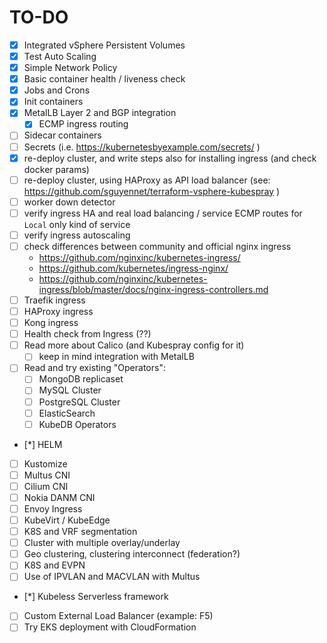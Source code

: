 # TO-DO

* [x] Integrated vSphere Persistent Volumes
* [x] Test Auto Scaling
* [x] Simple Network Policy
* [x] Basic container health / liveness check
* [x] Jobs and Crons
* [x] Init containers
* [x] MetalLB Layer 2 and BGP integration
    * [x] ECMP ingress routing
* [ ] Sidecar containers
* [ ] Secrets (i.e. https://kubernetesbyexample.com/secrets/ )
* [x] re-deploy cluster, and write steps also for installing ingress (and check docker params)
* [ ] re-deploy cluster, using HAProxy as API load balancer (see: https://github.com/sguyennet/terraform-vsphere-kubespray )
* [ ] worker down detector
* [ ] verify ingress HA and real load balancing / service ECMP routes for `Local` only kind of service
* [ ] verify ingress autoscaling
* [ ] check differences between community and official nginx ingress
    * https://github.com/nginxinc/kubernetes-ingress/
    * https://github.com/kubernetes/ingress-nginx/
    * https://github.com/nginxinc/kubernetes-ingress/blob/master/docs/nginx-ingress-controllers.md
* [ ] Traefik ingress
* [ ] HAProxy ingress
* [ ] Kong ingress
* [ ] Health check from Ingress (??)
* [ ] Read more about Calico (and Kubespray config for it)
    * [ ] keep in mind integration with MetalLB
* [ ] Read and try existing "Operators":
    * [ ] MongoDB replicaset
    * [ ] MySQL Cluster
    * [ ] PostgreSQL Cluster
    * [ ] ElasticSearch
    * [ ] KubeDB Operators
* [*] HELM
* [ ] Kustomize
* [ ] Multus CNI
* [ ] Cilium CNI
* [ ] Nokia DANM CNI
* [ ] Envoy Ingress
* [ ] KubeVirt / KubeEdge
* [ ] K8S and VRF segmentation
* [ ] Cluster with multiple overlay/underlay
* [ ] Geo clustering, clustering interconnect (federation?)
* [ ] K8S and EVPN
* [ ] Use of IPVLAN and MACVLAN with Multus
* [*] Kubeless Serverless framework
* [ ] Custom External Load Balancer (example: F5)
* [ ] Try EKS deployment with CloudFormation
